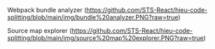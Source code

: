 Webpack bundle analyzer
(https://github.com/STS-React/hieu-code-splitting/blob/main/img/bundle%20analyzer.PNG?raw=true)

Source map explorer
(https://github.com/STS-React/hieu-code-splitting/blob/main/img/source%20map%20explorer.PNG?raw=true)
